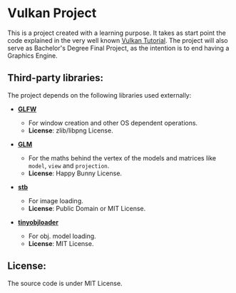 # Vulkan Project
This is a project created with a learning purpose. It takes as start point the code explained in the very well known [Vulkan Tutorial](https://vulkan-tutorial.com/).
The project will also serve as Bachelor's Degree Final Project, as the intention is to end having a Graphics Engine.

## Third-party libraries:

The project depends on the following libraries used externally:

- **[GLFW](https://www.glfw.org/)**
   - For window creation and other OS dependent operations.
   - **License**: zlib/libpng License.

- **[GLM](https://github.com/g-truc/glm)**
   - For the maths behind the vertex of the models and matrices like `model`, `view` and `projection`.
   - **License**: Happy Bunny License.

- **[stb](https://github.com/nothings/stb)**
   - For image loading.
   - **License**: Public Domain or MIT License.

- **[tinyobjloader](https://github.com/tinyobjloader/tinyobjloader)**
   - For obj. model loading.
   - **License**: MIT License.

## License:
The source code is under MIT License.
